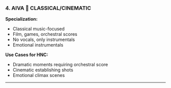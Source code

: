 ### 4. **AIVA** 🎻 CLASSICAL/CINEMATIC

**Specialization:**
- Classical music-focused
- Film, games, orchestral scores
- No vocals, only instrumentals
- Emotional instrumentals

**Use Cases for HNC:**
- Dramatic moments requiring orchestral score
- Cinematic establishing shots
- Emotional climax scenes

---
